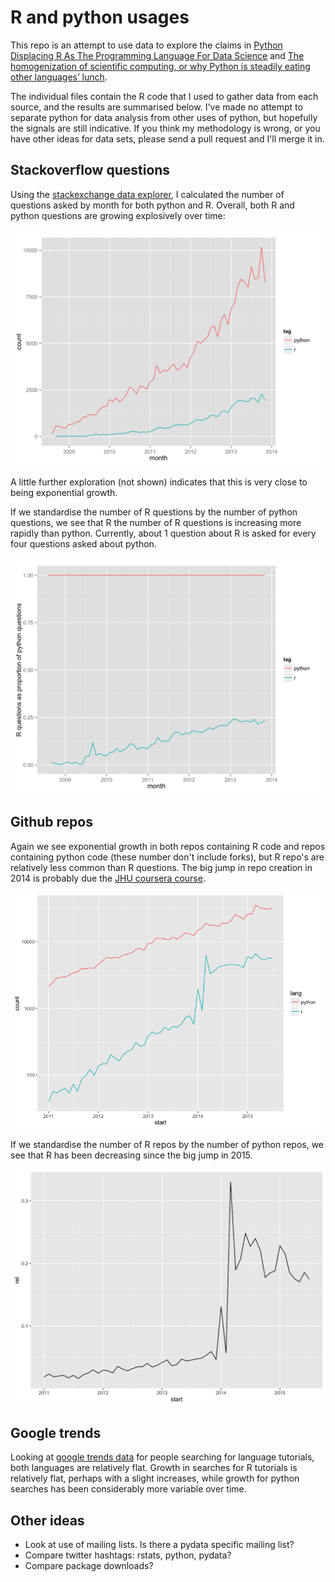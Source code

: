 # R and python usages

This repo is an attempt to use data to explore the claims in [Python Displacing R As The Programming Language For Data Science](http://t.co/jdR2WF4Kjg) and [The homogenization of scientific computing, or why Python is steadily eating other languages’ lunch](http://bit.ly/1geFq6e).

The individual files contain the R code that I used to gather data from each source, and the results are summarised below. I've made no attempt to separate python for data analysis from other uses of python, but hopefully the signals are still indicative. If you think my methodology is wrong, or you have other ideas for data sets, please send a pull request and I'll merge it in.

## Stackoverflow questions

Using the [stackexchange data explorer](http://data.stackexchange.com/stackoverflow/query/150128/r-questions-per-month), I calculated the number of questions asked by month for both python and R. Overall, both R and python questions are growing explosively over time:

![Explosive growth of R and python questions over time](images/so-raw.png)

A little further exploration (not shown) indicates that this is very close to being exponential growth.  

If we standardise the number of R questions by the number of python questions, we see that R the number of R questions is increasing more rapidly than python. Currently, about 1 question about R is asked for every four questions asked about python.

![R questions growing relative to python](images/so-rel.png) 

## Github repos

Again we see exponential growth in both repos containing R code and repos containing python code (these number don't include forks), but R repo's are relatively less common than R questions. The big jump in repo creation in 2014 is probably due the [JHU coursera course](https://www.coursera.org/course/datascitoolbox).

![Explosive growth of R and python repos over time](images/github-raw.png)

If we standardise the number of R repos by the number of python repos, we see that R has been decreasing since the big jump in 2015.

![R repos growing relative to python repos](images/github-rel.png) 

## Google trends

Looking at [google trends data](http://www.google.com/trends/explore#q=r%20tutorial%2C%20python%20tutorial&cmpt=q) for people searching for language tutorials, both languages are relatively flat. Growth in searches for R tutorials is relatively flat, perhaps with a slight increases, while growth for python searches has been considerably more variable over time.

## Other ideas

* Look at use of mailing lists. Is there a pydata specific mailing list?
* Compare twitter hashtags: rstats, python, pydata?
* Compare package downloads?
